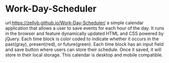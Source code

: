 # Work-Day-Scheduler
url:https://zellyb.github.io/Work-Day-Scheduler/
a simple calendar application that allows a user to save events for each hour of the day. It runs in the browser and feature dynamically updated HTML and CSS powered by jQuery.
Each time block is color coded to indicate whether it occurs in the past(gray), present(red), or future(green).
Each time block has an input field and save button where users can store their schedule.
Once it saved, it will store in their local storage.
This calendar is desktop and mobile compatible.
